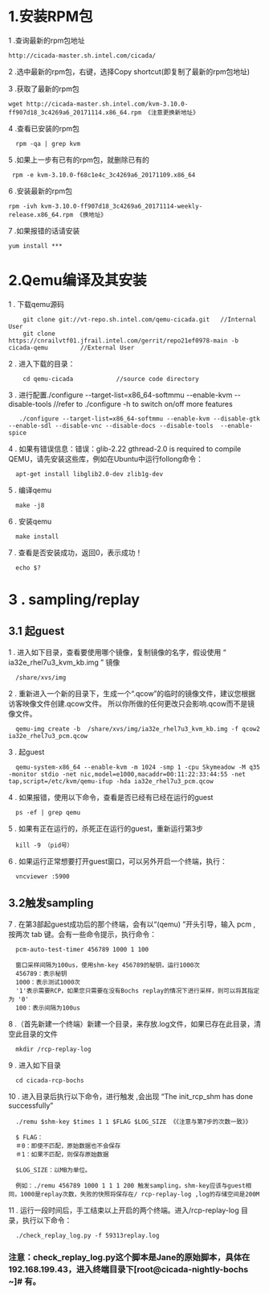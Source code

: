 # 1.安装RPM包

1 .查询最新的rpm包地址

    http://cicada-master.sh.intel.com/cicada/    

2 .选中最新的rpm包，右键，选择Copy shortcut(即复制了最新的rpm包地址)

3 .获取了最新的rpm包

    wget http://cicada-master.sh.intel.com/kvm-3.10.0-ff907d18_3c4269a6_20171114.x86_64.rpm 《注意更换新地址》
 
4 .查看已安装的rpm包

      rpm -qa | grep kvm 

5 .如果上一步有已有的rpm包，就删除已有的

     rpm -e kvm-3.10.0-f68c1e4c_3c4269a6_20171109.x86_64 
     
6 .安装最新的rpm包

    rpm -ivh kvm-3.10.0-ff907d18_3c4269a6_20171114-weekly-release.x86_64.rpm 《换地址》
      
7 .如果报错的话请安装

    yum install ***


# 2.Qemu编译及其安装
    
1 . 下载qemu源码
 
        git clone git://vt-repo.sh.intel.com/qemu-cicada.git   //Internal User
        git clone https://cnrailvtf01.jfrail.intel.com/gerrit/repo21ef0978-main -b cicada-qemu         //External User  

2 . 进入下载的目录：

        cd qemu-cicada            //source code directory

3 . 进行配置./configure --target-list=x86_64-softmmu --enable-kvm --disable-tools   //refer to ./configure -h to switch on/off more features

       ./configure --target-list=x86_64-softmmu --enable-kvm --disable-gtk --enable-sdl --disable-vnc --disable-docs --disable-tools  --enable-spice

4 . 如果有错误信息：错误：glib-2.22 gthread-2.0 is required to compile QEMU，请先安装这些库，例如在Ubuntu中运行follong命令：

      apt-get install libglib2.0-dev zlib1g-dev    

5 . 编译qemu
    
      make -j8

6 . 安装qemu

      make install

7 . 查看是否安装成功，返回0，表示成功！

      echo $? 

# 3 . sampling/replay

## 3.1 起guest

1 . 进入如下目录，查看要使用哪个镜像，复制镜像的名字，假设使用 “ ia32e_rhel7u3_kvm_kb.img ” 镜像
    
      /share/xvs/img

2 . 重新进入一个新的目录下，生成一个“.qcow”的临时的镜像文件，建议您根据访客映像文件创建.qcow文件。 所以你所做的任何更改只会影响.qcow而不是镜像文件。

      qemu-img create -b  /share/xvs/img/ia32e_rhel7u3_kvm_kb.img -f qcow2 ia32e_rhel7u3_pcm.qcow

3 . 起guest

      qemu-system-x86_64 --enable-kvm -m 1024 -smp 1 -cpu Skymeadow -M q35 -monitor stdio -net nic,model=e1000,macaddr=00:11:22:33:44:55 -net tap,script=/etc/kvm/qemu-ifup -hda ia32e_rhel7u3_pcm.qcow

4 . 如果报错，使用以下命令，查看是否已经有已经在运行的guest

      ps -ef | grep qemu

5 . 如果有正在运行的，杀死正在运行的guest，重新运行第3步

      kill -9 （pid号）

6 . 如果运行正常想要打开guest窗口，可以另外开启一个终端，执行：

      vncviewer :5900

## 3.2触发sampling 

7 . 在第3部起guest成功后的那个终端，会有以“(qemu) ”开头引导，输入  pcm ,按两次 tab 键。会有一些命令提示，执行命令：

      pcm-auto-test-timer 456789 1000 1 100
      
      窗口采样间隔为100us，使用shm-key 456789的秘钥，运行1000次
      456789：表示秘钥
      1000：表示测试1000次
      '1'表示需要RCP，如果您只需要在没有Bochs replay的情况下进行采样，则可以将其指定为 '0'
      100：表示间隔为100us




8 .（首先新建一个终端）新建一个目录，来存放.log文件，如果已存在此目录，清空此目录的文件

      mkdir /rcp-replay-log  

9 . 进入如下目录

      cd cicada-rcp-bochs

10 . 进入目录后执行以下命令，进行触发 ,会出现 “The init_rcp_shm has done successfully”

      ./remu $shm-key $times 1 1 $FLAG $LOG_SIZE 《《注意与第7步的次数一致》》

      $ FLAG：
      ＃0：即使不匹配，原始数据也不会保存
      ＃1：如果不匹配，则保存原始数据

      $LOG_SIZE：以MB为单位。

      例如：./remu 456789 1000 1 1 1 200 触发sampling，shm-key应该与guest相同，1000是replay次数，失败的快照将保存在/ rcp-replay-log ,log的存储空间是200M

11 . 运行一段时间后，手工结束以上开启的两个终端。进入/rcp-replay-log 目录，执行以下命令：

      ./check_replay_log.py -f 59313replay.log
      
### 注意：check_replay_log.py这个脚本是Jane的原始脚本，具体在192.168.199.43，进入终端目录下[root@cicada-nightly-bochs ~]# 有。



      
 
      
